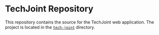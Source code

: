 # TechJoint Repository

This repository contains the source for the TechJoint web application. The project is located in the [`tech-joint`](tech-joint/) directory.
